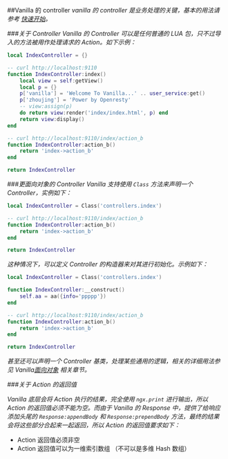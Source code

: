 ##Vanilla 的 controller
*vanilla 的 controller 是业务处理的关键，基本的用法请参考 [快速开始](../quick_learning/add_controller.md)。*

###*关于 Controller*
*Vanilla 的 Controller 可以是任何普通的 LUA 包，只不过导入的方法被用作处理请求的 Action。如下示例：*

```lua
local IndexController = {}

-- curl http://localhost:9110
function IndexController:index()
    local view = self:getView()
    local p = {}
    p['vanilla'] = 'Welcome To Vanilla...' .. user_service:get()
    p['zhoujing'] = 'Power by Openresty'
    -- view:assign(p)
    do return view:render('index/index.html', p) end
    return view:display()
end

-- curl http://localhost:9110/index/action_b
function IndexController:action_b()
    return 'index->action_b'
end

return IndexController
```

###*更面向对象的 Controller*
*Vanilla 支持使用 `Class` 方法来声明一个 Controller，实例如下：*

```lua
local IndexController = Class('controllers.index')

-- curl http://localhost:9110/index/action_b
function IndexController:action_b()
    return 'index->action_b'
end

return IndexController
```

*这种情况下，可以定义 Controller 的构造器来对其进行初始化。示例如下：*

```lua
local IndexController = Class('controllers.index')

function IndexController:__construct()
    self.aa = aa({info='ppppp'})
end

-- curl http://localhost:9110/index/action_b
function IndexController:action_b()
    return 'index->action_b'
end

return IndexController
```

*甚至还可以声明一个 Controller 基类，处理某些通用的逻辑，相关的详细用法参见 Vanilla[面向对象](../advanced/oo.md) 相关章节。*


###*关于 Action 的返回值*

*Vanilla 底层会将 Action 执行的结果，完全使用 `ngx.print` 进行输出，所以 Action 的返回值必须不能为空。而由于 Vanilla 的 Response 中，提供了给响应添加头尾的 `Response:appendBody` 和 `Response:prependBody` 方法，最终的结果会将这些部分合起来一起返回，所以 Action 的返回值要求如下：*

* Action 返回值必须非空
* Action 返回值可以为一维索引数组 （不可以是多维 Hash 数组）